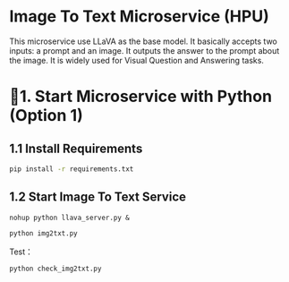 # Image To Text Microservice (HPU)

This microservice use LLaVA as the base model. It basically accepts two inputs: a prompt and an image. It outputs the answer to the prompt about the image. It is widely used for Visual Question and Answering tasks.

# 🚀1. Start Microservice with Python (Option 1)

## 1.1 Install Requirements

```bash
pip install -r requirements.txt
```

## 1.2 Start Image To Text Service

```
nohup python llava_server.py &
```

```py
python img2txt.py
```

Test：

```py
python check_img2txt.py
```